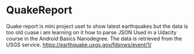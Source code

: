 # QuakeReport
Quake report is  mini project uset to show latest earthquakes but the data is too old cuase i am learning on it how to parse JSON
Used in a Udacity course in the Android Basics Nanodegree.
The data is retrieved from the USGS service.
https://earthquake.usgs.gov/fdsnws/event/1/
